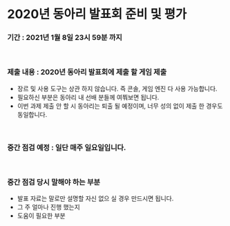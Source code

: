 # 2020년 동아리 발표회 준비 및 평가

### 기간 : 2021년 1월 8일 23시 59분 까지

<br>

### 제출 내용 : 2020년 동아리 발표회에 제출 할 게임 제출
* 장르 및 사용 도구는 상관 하지 않습니다. 즉 콘솔, 게임 엔진 다 사용 가능합니다.
* 필요하신 부분은 동아리 내 선배 분들께 여쭤보면 됩니다.
* 이번 과제 제출 안 할 시 동아리는 퇴출 될 예정이며, 너무 성의 없이 제출 한 경우도 동일합니다.

<br>

### 중간 점검 예정 : 일단 매주 일요일입니다. 

<br>

### 중간 점검 당시 말해야 하는 부분
* 발표 자료는 말로만 설명할 자신 없으 실 경우 만드시면 됩니다.
* 그 주 얼마나 진행 했는지
* 도움이 필요한 부분